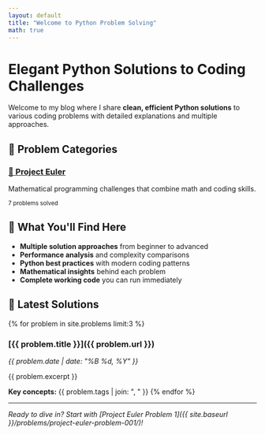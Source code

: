 ```yaml
---
layout: default
title: "Welcome to Python Problem Solving"
math: true
---
```


# Elegant Python Solutions to Coding Challenges

Welcome to my blog where I share **clean, efficient Python solutions** to
various coding problems with detailed explanations and multiple approaches.

## 🚀 Problem Categories

<div class="category-grid">
  <div class="category-card">
    <h3><a href="{{ site.baseurl }}/problems/">🔢 Project Euler</a></h3>
    <p>Mathematical programming challenges that combine math and coding skills.</p>
    <small>7 problems solved</small>
  </div>
</div>

## 💫 What You'll Find Here

- **Multiple solution approaches** from beginner to advanced
- **Performance analysis** and complexity comparisons  
- **Python best practices** with modern coding patterns
- **Mathematical insights** behind each problem
- **Complete working code** you can run immediately

## 🎯 Latest Solutions

{% for problem in site.problems limit:3 %}
### [{{ problem.title }}]({{ problem.url }})
*{{ problem.date | date: "%B %d, %Y" }}*

{{ problem.excerpt }}

**Key concepts:** {{ problem.tags | join: ", " }}
{% endfor %}


---

*Ready to dive in? Start with [Project Euler Problem 1]({{ site.baseurl }}/problems/project-euler-problem-001/)!*